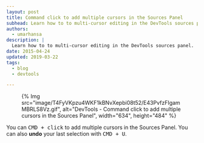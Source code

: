 ```yaml
---
layout: post
title: Command click to add multiple cursors in the Sources Panel
subhead: Learn how to to multi-cursor editing in the DevTools sources panel.
authors:
  - umarhansa
description: |
  Learn how to to multi-cursor editing in the DevTools sources panel.
date: 2015-04-24
updated: 2019-03-22
tags:
  - blog
  - devtools

---
```


<figure>
  {% Img src="image/T4FyVKpzu4WKF1kBNvXepbi08t52/E43PvfzFIgamMBRLS8Vz.gif", alt="DevTools - Command click to add multiple cursors in the Sources Panel", width="634", height="484" %}
</figure>

You can <kbd class="kbd">CMD + click</kbd> to add multiple cursors in the Sources Panel. You can also <strong>undo</strong> your last selection with <kbd class="kbd">CMD + U</kbd>.


